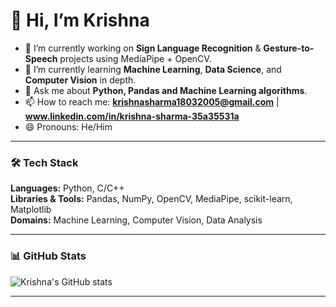 # 👋 Hi, I’m Krishna

- 🔭 I’m currently working on **Sign Language Recognition** & **Gesture-to-Speech** projects using MediaPipe + OpenCV.  
- 🌱 I’m currently learning **Machine Learning**, **Data Science**, and **Computer Vision** in depth.   
- 💬 Ask me about **Python, Pandas and Machine Learning algorithms**.  
- 📫 How to reach me: **krishnasharma18032005@gmail.com** | **www.linkedin.com/in/krishna-sharma-35a35531a**  
- 😄 Pronouns: He/Him  
---

### 🛠 Tech Stack
**Languages:** Python, C/C++  
**Libraries & Tools:** Pandas, NumPy, OpenCV, MediaPipe, scikit-learn, Matplotlib  
**Domains:** Machine Learning, Computer Vision, Data Analysis  

---

### 📊 GitHub Stats
![Krishna's GitHub stats](https://github-readme-stats.vercel.app/api?username=krishnasharma180&show_icons=true&theme=tokyonight)  

---
